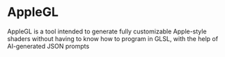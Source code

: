 # AppleGL

AppleGL is a tool intended to generate fully customizable Apple-style shaders without having to know how to program in GLSL, with the help of AI-generated JSON prompts 
